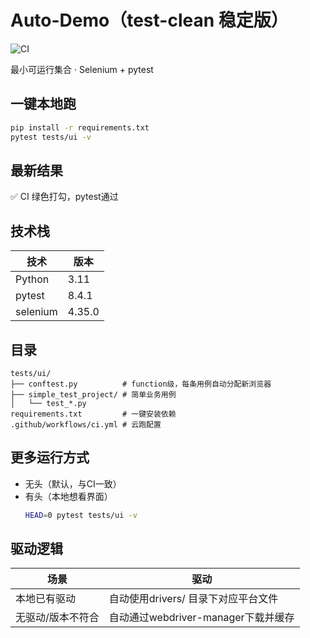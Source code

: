 # Auto-Demo（test-clean 稳定版）

![CI](https://github.com/joy206/auto-demo/workflows/CI/badge.svg?branch=test-clean)

最小可运行集合 · Selenium + pytest

## 一键本地跑
```bash
pip install -r requirements.txt
pytest tests/ui -v
```

## 最新结果
✅ CI 绿色打勾，pytest通过

## 技术栈
| 技术     | 版本   |
|----------|--------|
| Python   | 3.11   |
| pytest   | 8.4.1  |
| selenium | 4.35.0 |

## 目录
```
tests/ui/
├── conftest.py          # function级，每条用例自动分配新浏览器
├── simple_test_project/ # 简单业务用例
│   └── test_*.py        
requirements.txt         # 一键安装依赖
.github/workflows/ci.yml # 云跑配置
```

## 更多运行方式
- 无头（默认，与CI一致）
- 有头（本地想看界面）
  ```bash
  HEAD=0 pytest tests/ui -v
  ```

## 驱动逻辑
| 场景                     | 驱动                                                         |
|--------------------|---------------------------------------------|
| 本地已有驱动        | 自动使用drivers/ 目录下对应平台文件       |
| 无驱动/版本不符合| 自动通过webdriver-manager下载并缓存  |

